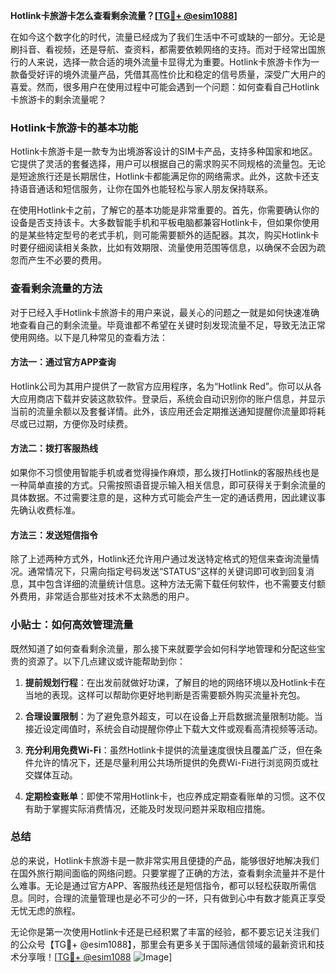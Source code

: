 **Hotlink卡旅游卡怎么查看剩余流量？[[TG💪+ @esim1088](https://t.me/s/esim1088)]**

在如今这个数字化的时代，流量已经成为了我们生活中不可或缺的一部分。无论是刷抖音、看视频，还是导航、查资料，都需要依赖网络的支持。而对于经常出国旅行的人来说，选择一款合适的境外流量卡显得尤为重要。Hotlink卡旅游卡作为一款备受好评的境外流量产品，凭借其高性价比和稳定的信号质量，深受广大用户的喜爱。然而，很多用户在使用过程中可能会遇到一个问题：如何查看自己Hotlink卡旅游卡的剩余流量呢？

### Hotlink卡旅游卡的基本功能

Hotlink卡旅游卡是一款专为出境游客设计的SIM卡产品，支持多种国家和地区。它提供了灵活的套餐选择，用户可以根据自己的需求购买不同规格的流量包。无论是短途旅行还是长期居住，Hotlink卡都能满足你的网络需求。此外，这款卡还支持语音通话和短信服务，让你在国外也能轻松与家人朋友保持联系。

在使用Hotlink卡之前，了解它的基本功能是非常重要的。首先，你需要确认你的设备是否支持该卡。大多数智能手机和平板电脑都兼容Hotlink卡，但如果你使用的是某些特定型号的老式手机，则可能需要额外的适配器。其次，购买Hotlink卡时要仔细阅读相关条款，比如有效期限、流量使用范围等信息，以确保不会因为疏忽而产生不必要的费用。

### 查看剩余流量的方法

对于已经入手Hotlink卡旅游卡的用户来说，最关心的问题之一就是如何快速准确地查看自己的剩余流量。毕竟谁都不希望在关键时刻发现流量不足，导致无法正常使用网络。以下是几种常见的查看方法：

#### 方法一：通过官方APP查询
Hotlink公司为其用户提供了一款官方应用程序，名为“Hotlink Red”。你可以从各大应用商店下载并安装这款软件。登录后，系统会自动识别你的账户信息，并显示当前的流量余额以及套餐详情。此外，该应用还会定期推送通知提醒你流量即将耗尽或已过期，方便你及时续费。

#### 方法二：拨打客服热线
如果你不习惯使用智能手机或者觉得操作麻烦，那么拨打Hotlink的客服热线也是一种简单直接的方式。只需按照语音提示输入相关信息，即可获得关于剩余流量的具体数据。不过需要注意的是，这种方式可能会产生一定的通话费用，因此建议事先确认收费标准。

#### 方法三：发送短信指令
除了上述两种方式外，Hotlink还允许用户通过发送特定格式的短信来查询流量情况。通常情况下，只需向指定号码发送“STATUS”这样的关键词即可收到回复消息，其中包含详细的流量统计信息。这种方法无需下载任何软件，也不需要支付额外费用，非常适合那些对技术不太熟悉的用户。

### 小贴士：如何高效管理流量

既然知道了如何查看剩余流量，那么接下来就要学会如何科学地管理和分配这些宝贵的资源了。以下几点建议或许能帮助到你：

1. **提前规划行程**：在出发前就做好功课，了解目的地的网络环境以及Hotlink卡在当地的表现。这样可以帮助你更好地判断是否需要额外购买流量补充包。
   
2. **合理设置限制**：为了避免意外超支，可以在设备上开启数据流量限制功能。当接近设定阈值时，系统会自动提醒你停止下载大文件或观看高清视频等活动。

3. **充分利用免费Wi-Fi**：虽然Hotlink卡提供的流量速度很快且覆盖广泛，但在条件允许的情况下，还是尽量利用公共场所提供的免费Wi-Fi进行浏览网页或社交媒体互动。

4. **定期检查账单**：即使不常用Hotlink卡，也应养成定期查看账单的习惯。这不仅有助于掌握实际消费情况，还能及时发现问题并采取相应措施。

### 总结

总的来说，Hotlink卡旅游卡是一款非常实用且便捷的产品，能够很好地解决我们在国外旅行期间面临的网络问题。只要掌握了正确的方法，查看剩余流量并不是什么难事。无论是通过官方APP、客服热线还是短信指令，都可以轻松获取所需信息。同时，合理的流量管理也是必不可少的一环，只有做到心中有数才能真正享受无忧无虑的旅程。

无论你是第一次使用Hotlink卡还是已经积累了丰富的经验，都不要忘记关注我们的公众号【TG💪+ @esim1088】，那里会有更多关于国际通信领域的最新资讯和技术分享哦！[[TG💪+ @esim1088](https://t.me/s/esim1088) ![Image](https://i.postimg.cc/4NQfJmqS/Snipaste-2025-05-13-00-14-12.png)]